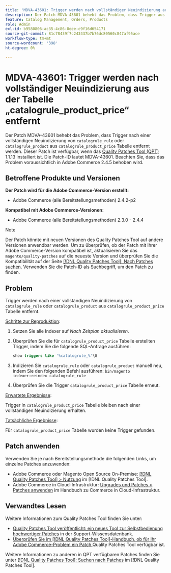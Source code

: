 ```yaml
---
title: 'MDVA-43601: Trigger werden nach vollständiger Neuindizierung aus der Tabelle „catalogrule_product_price“ entfernt'
description: Der Patch MDVA-43601 behebt das Problem, dass Trigger aus der Tabelle „catalogrule_product_price“ nach einer vollständigen Neuindizierung von „catalogrule_rule“ oder „catalogrule_product“ entfernt werden. Dieser Patch ist verfügbar, wenn das [Quality Patches Tool (QPT)](https://experienceleague.adobe.com/en/docs/commerce-knowledge-base/kb/announcements/commerce-announcements/magento-quality-patches-released-new-tool-to-self-serve-quality-patches) 1.1.13 installiert ist. Die Patch-ID lautet MDVA-43601. Beachten Sie, dass das Problem voraussichtlich in Adobe Commerce 2.4.5 behoben wird.
feature: Catalog Management, Orders, Products
role: Admin
exl-id: b9580806-ac35-4c86-8eee-c9f16d654171
source-git-commit: 81c78439f7c243437b7b76dc80560c847af95ace
workflow-type: tm+mt
source-wordcount: '398'
ht-degree: 0%

---
```


# MDVA-43601: Trigger werden nach vollständiger Neuindizierung aus der Tabelle „catalogrule_product_price“ entfernt

Der Patch MDVA-43601 behebt das Problem, dass Trigger nach einer vollständigen Neuindizierung von `catalogrule_rule` oder `catalogrule_product` aus `catalogrule_product_price` Tabelle entfernt werden. Dieser Patch ist verfügbar, wenn das [Quality Patches Tool (QPT)](https://experienceleague.adobe.com/en/docs/commerce-knowledge-base/kb/announcements/commerce-announcements/magento-quality-patches-released-new-tool-to-self-serve-quality-patches) 1.1.13 installiert ist. Die Patch-ID lautet MDVA-43601. Beachten Sie, dass das Problem voraussichtlich in Adobe Commerce 2.4.5 behoben wird.

## Betroffene Produkte und Versionen

**Der Patch wird für die Adobe Commerce-Version erstellt:**

* Adobe Commerce (alle Bereitstellungsmethoden) 2.4.2-p2

**Kompatibel mit Adobe Commerce-Versionen:**

* Adobe Commerce (alle Bereitstellungsmethoden) 2.3.0 - 2.4.4

>[!NOTE]
>
>Der Patch könnte mit neuen Versionen des Quality Patches Tool auf andere Versionen anwendbar werden. Um zu überprüfen, ob der Patch mit Ihrer Adobe Commerce-Version kompatibel ist, aktualisieren Sie das `magento/quality-patches` auf die neueste Version und überprüfen Sie die Kompatibilität auf der Seite [[!DNL Quality Patches Tool]: Nach Patches suchen](https://experienceleague.adobe.com/en/docs/commerce-knowledge-base/kb/announcements/commerce-announcements/magento-quality-patches-released-new-tool-to-self-serve-quality-patches). Verwenden Sie die Patch-ID als Suchbegriff, um den Patch zu finden.

## Problem

Trigger werden nach einer vollständigen Neuindizierung von `catalogrule_rule` oder `catalogrule_product` aus `catalogrule_product_price` Tabelle entfernt.

<u>Schritte zur Reproduktion</u>:

1. Setzen Sie alle Indexer auf *Nach Zeitplan aktualisieren*.
1. Überprüfen Sie die für `catalogrule_product_price` Tabelle erstellten Trigger, indem Sie die folgende SQL-Anfrage ausführen:

   ```sql
   show triggers like '%catalogrule_%'\G
   ```

1. Indizieren Sie `catalogrule_rule` oder `catalogrule_product` manuell neu, indem Sie den folgenden Befehl ausführen: `bin/magento indexer:reindex catalogrule_rule`
1. Überprüfen Sie die Trigger `catalogrule_product_price` Tabelle erneut.

<u>Erwartete Ergebnisse</u>:

Trigger in `catalogrule_product_price` Tabelle bleiben nach einer vollständigen Neuindizierung erhalten.

<u>Tatsächliche Ergebnisse</u>:

Für `catalogrule_product_price` Tabelle wurden keine Trigger gefunden.

## Patch anwenden

Verwenden Sie je nach Bereitstellungsmethode die folgenden Links, um einzelne Patches anzuwenden:

* Adobe Commerce oder Magento Open Source On-Premise: [[!DNL Quality Patches Tool] > Nutzung](/help/tools/quality-patches-tool/usage.md) im [!DNL Quality Patches Tool].
* Adobe Commerce in Cloud-Infrastruktur: [Upgrades und Patches > Patches anwenden](https://experienceleague.adobe.com/docs/commerce-cloud-service/user-guide/develop/upgrade/apply-patches.html) im Handbuch zu Commerce in Cloud-Infrastruktur.

## Verwandtes Lesen

Weitere Informationen zum Quality Patches Tool finden Sie unter:

* [Quality Patches Tool veröffentlicht: ein neues Tool zur Selbstbedienung hochwertiger Patches](https://experienceleague.adobe.com/en/docs/commerce-knowledge-base/kb/announcements/commerce-announcements/magento-quality-patches-released-new-tool-to-self-serve-quality-patches) in der Support-Wissensdatenbank.
* [Überprüfen Sie im [!DNL Quality Patches Tool]-Handbuch, ob für Ihr Adobe Commerce-Problem ein Patch ](/help/tools/quality-patches-tool/patches-available-in-qpt/check-patch-for-magento-issue-with-magento-quality-patches.md) Quality Patches Tool verfügbar ist.

Weitere Informationen zu anderen in QPT verfügbaren Patches finden Sie unter [[!DNL Quality Patches Tool]: Suchen nach Patches](https://experienceleague.adobe.com/tools/commerce-quality-patches/index.html) im [!DNL Quality Patches Tool].
